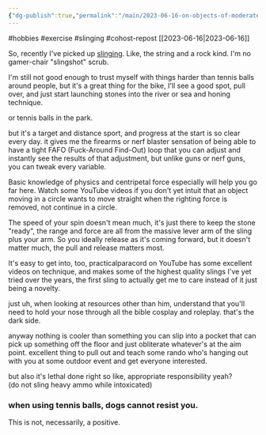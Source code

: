 ```yaml
---
{"dg-publish":true,"permalink":"/main/2023-06-16-on-objects-of-moderate-mass-and-the-slinging-thereof/","noteIcon":"","created":"2023-08-09T14:59:10.541-04:00","updated":"2023-10-06T22:48:34.336-04:00"}
---
```



#hobbies #exercise #slinging #cohost-repost
[[2023-06-16\|2023-06-16]]

So, recently I've picked up [slinging](https://en.wikipedia.org/wiki/Sling_%28weapon%29?wprov=sfla1). Like, the string and a rock kind. I'm no gamer-chair "slingshot" scrub.

I'm still not good enough to trust myself with things harder than tennis balls around people, but it's a great thing for the bike, I'll see a good spot, pull over, and just start launching stones into the river or sea and honing technique.

or tennis balls in the park.

but it's a target and distance sport, and progress at the start is so clear every day. it gives me the firearms or nerf blaster sensation of being able to have a tight FAFO (Fuck-Around Find-Out) loop that you can adjust and instantly see the results of that adjustment, but unlike guns or nerf guns, you can tweak every variable.

Basic knowledge of physics and centripetal force especially will help you go far here. Watch some YouTube videos if you don't yet intuit that an object moving in a circle wants to move straight when the righting force is removed, not continue in a circle.

The speed of your spin doesn't mean much, it's just there to keep the stone "ready", the range and force are all from the massive lever arm of the sling plus your arm. So you ideally release as it's coming forward, but it doesn't matter much, the pull and release matters most.

It's easy to get into, too, practicalparacord on YouTube has some excellent videos on technique, and makes some of the highest quality slings I've yet tried over the years, the first sling to actually get me to care instead of it just being a novelty.

just uh, when looking at resources other than him, understand that you'll need to hold your nose through all the bible cosplay and roleplay. that's the dark side.

anyway nothing is cooler than something you can slip into a pocket that can pick up something off the floor and just obliterate whatever's at the aim point. excellent thing to pull out and teach some rando who's hanging out with you at some outdoor event and get everyone interested.

but also it's lethal done right so like, appropriate responsibility yeah?  
(do not sling heavy ammo while intoxicated)

### when using tennis balls, dogs cannot resist you.

This is not, necessarily, a positive.